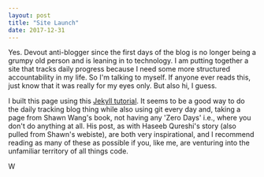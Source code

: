 ```yaml
---
layout: post
title: "Site Launch"
date: 2017-12-31
---
```


Yes. Devout anti-blogger since the first days of the blog is no longer being a grumpy old person and is leaning in to technology. I am putting together a site that tracks daily progress because I need some more structured accountability in my life. So I'm talking to myself. If anyone ever reads this, just know that it was really for my eyes only. But also hi, I guess. 

I built this page using this <a href="http://jmcglone.com/guides/github-pages/">Jekyll tutorial</a>. It seems to be a good way to do the daily tracking blog thing while also using git every day and, taking a page from Shawn Wang's book, not having any 'Zero Days' i.e., where you don't do anything at all. His post, as with Haseeb Qureshi's story (also pulled from Shawn's webiste), are both very inspirational, and I recommend reading as many of these as possible if you, like me, are venturing into the unfamiliar territory of all things code.

W 

